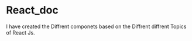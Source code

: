 # React_doc

I have created the Diffrent componets based on the Diffrent diffrent Topics of React Js.

